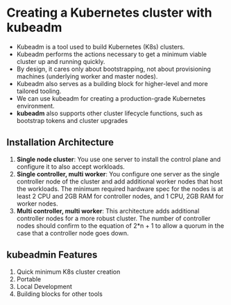 # Creating a Kubernetes cluster with kubeadm
  - Kubeadm is a tool used to build Kubernetes (K8s) clusters. 
  - Kubeadm performs the actions necessary to get a minimum viable cluster up and running quickly. 
  - By design, it cares only about bootstrapping, not about provisioning machines (underlying worker and master nodes). 
  - Kubeadm also serves as a building block for higher-level and more tailored tooling.
  - We can use kubeadm for creating a production-grade Kubernetes environment.
  - <b>kubeadm</b> also supports other cluster lifecycle functions, such as bootstrap tokens and cluster upgrades

## Installation Architecture
   1. <b>Single node cluster</b>: You use one server to install the control plane and configure it to also accept workloads.
   2. <b>Single controller, multi worker</b>: You configure one server as the single controller node of the cluster and add additional worker nodes that host the workloads. The minimum required hardware spec for the nodes is at least 2 CPU and 2GB RAM for controller nodes, and 1 CPU, 2GB RAM for worker nodes.
   3. <b>Multi controller, multi worker</b>: This architecture adds additional controller nodes for a more robust cluster. The number of controller nodes should confirm to the equation of 2*n + 1 to allow a quorum in the case that a controller node goes down.

## kubeadmin Features
   1. Quick minimum K8s cluster creation
   2. Portable
   3. Local Development
   4. Building blocks for other tools

